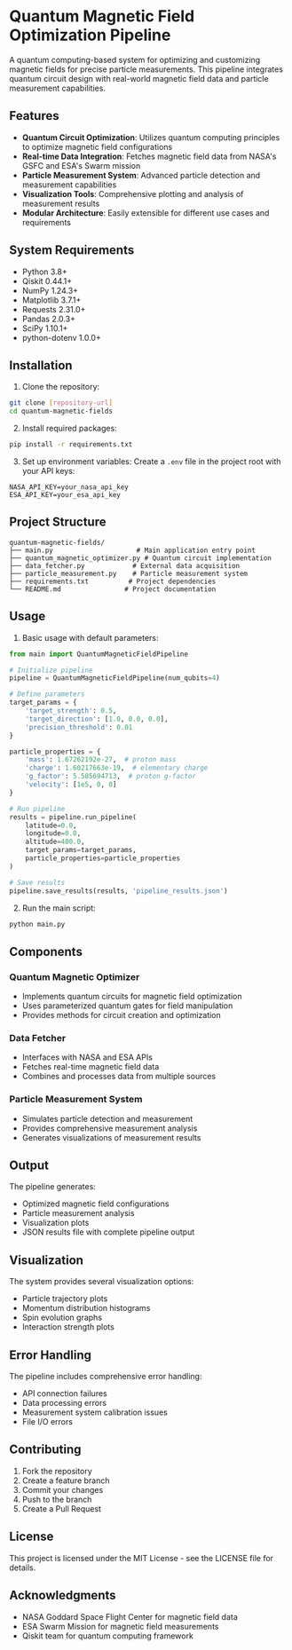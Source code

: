 # Quantum Magnetic Field Optimization Pipeline

A quantum computing-based system for optimizing and customizing magnetic fields for precise particle measurements. This pipeline integrates quantum circuit design with real-world magnetic field data and particle measurement capabilities.

## Features

- **Quantum Circuit Optimization**: Utilizes quantum computing principles to optimize magnetic field configurations
- **Real-time Data Integration**: Fetches magnetic field data from NASA's GSFC and ESA's Swarm mission
- **Particle Measurement System**: Advanced particle detection and measurement capabilities
- **Visualization Tools**: Comprehensive plotting and analysis of measurement results
- **Modular Architecture**: Easily extensible for different use cases and requirements

## System Requirements

- Python 3.8+
- Qiskit 0.44.1+
- NumPy 1.24.3+
- Matplotlib 3.7.1+
- Requests 2.31.0+
- Pandas 2.0.3+
- SciPy 1.10.1+
- python-dotenv 1.0.0+

## Installation

1. Clone the repository:
```bash
git clone [repository-url]
cd quantum-magnetic-fields
```

2. Install required packages:
```bash
pip install -r requirements.txt
```

3. Set up environment variables:
Create a `.env` file in the project root with your API keys:
```
NASA_API_KEY=your_nasa_api_key
ESA_API_KEY=your_esa_api_key
```

## Project Structure

```
quantum-magnetic-fields/
├── main.py                     # Main application entry point
├── quantum_magnetic_optimizer.py # Quantum circuit implementation
├── data_fetcher.py            # External data acquisition
├── particle_measurement.py    # Particle measurement system
├── requirements.txt          # Project dependencies
└── README.md                # Project documentation
```

## Usage

1. Basic usage with default parameters:
```python
from main import QuantumMagneticFieldPipeline

# Initialize pipeline
pipeline = QuantumMagneticFieldPipeline(num_qubits=4)

# Define parameters
target_params = {
    'target_strength': 0.5,
    'target_direction': [1.0, 0.0, 0.0],
    'precision_threshold': 0.01
}

particle_properties = {
    'mass': 1.67262192e-27,  # proton mass
    'charge': 1.60217663e-19,  # elementary charge
    'g_factor': 5.585694713,  # proton g-factor
    'velocity': [1e5, 0, 0]
}

# Run pipeline
results = pipeline.run_pipeline(
    latitude=0.0,
    longitude=0.0,
    altitude=400.0,
    target_params=target_params,
    particle_properties=particle_properties
)

# Save results
pipeline.save_results(results, 'pipeline_results.json')
```

2. Run the main script:
```bash
python main.py
```

## Components

### Quantum Magnetic Optimizer
- Implements quantum circuits for magnetic field optimization
- Uses parameterized quantum gates for field manipulation
- Provides methods for circuit creation and optimization

### Data Fetcher
- Interfaces with NASA and ESA APIs
- Fetches real-time magnetic field data
- Combines and processes data from multiple sources

### Particle Measurement System
- Simulates particle detection and measurement
- Provides comprehensive measurement analysis
- Generates visualizations of measurement results

## Output

The pipeline generates:
- Optimized magnetic field configurations
- Particle measurement analysis
- Visualization plots
- JSON results file with complete pipeline output

## Visualization

The system provides several visualization options:
- Particle trajectory plots
- Momentum distribution histograms
- Spin evolution graphs
- Interaction strength plots

## Error Handling

The pipeline includes comprehensive error handling:
- API connection failures
- Data processing errors
- Measurement system calibration issues
- File I/O errors

## Contributing

1. Fork the repository
2. Create a feature branch
3. Commit your changes
4. Push to the branch
5. Create a Pull Request

## License

This project is licensed under the MIT License - see the LICENSE file for details.

## Acknowledgments

- NASA Goddard Space Flight Center for magnetic field data
- ESA Swarm Mission for magnetic field measurements
- Qiskit team for quantum computing framework

